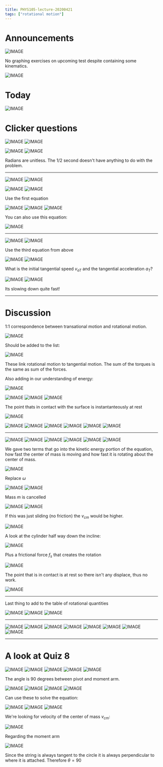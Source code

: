 ```yaml
---
title: PHYS105-lecture-20200421
tags: ["rotational motion"]
---
```


# Announcements

![IMAGE](/notes/9D6CB046C9EB5D1120826620C63E1760.jpg)

No graphing exercises on upcoming test despite containing some kinematics.

![IMAGE](/notes/66AA25718C2D2F09A2A93150BCA39202.jpg)

# Today

![IMAGE](/notes/88BA9B14A697D8C151136ECB2EEDC021.jpg)

# Clicker questions

![IMAGE](/notes/B29AEF502B720F105E2EBA5F0BEA630D.jpg)
![IMAGE](/notes/E73DD78F56152C38A217375545D55EC2.jpg)

![IMAGE](/notes/1E046D6B894FB4951B4B2037A034762D.jpg)
![IMAGE](/notes/3E665A8AC992F1432CC0F71B9EE730C9.jpg)

Radians are unitless. The 1/2 second doesn't have anything to do with the problem.

---

![IMAGE](/notes/DB876670A10703041F1DB9A44046F7A0.jpg)
![IMAGE](/notes/B919BCE59390F062D23CB005D4B1D7E6.jpg)

![IMAGE](/notes/0D4D09AE28910E194DF9FC8A33D2D618.jpg)
![IMAGE](/notes/D94AC66E742B95DC2A718784D3F8B823.jpg)

Use the first equation

![IMAGE](/notes/64B23FE2DD154C9C7202B516E1984022.jpg)
![IMAGE](/notes/12278C6B2709D176799D1FAB2833E211.jpg)
![IMAGE](/notes/04461FF6921950DC7C55D87E975622FF.jpg)

You can also use this equation:

![IMAGE](/notes/2FFEF68F87E21220B22E03E09B417024.jpg)

---

![IMAGE](/notes/B655E3FD99D26CFD53771341F7192757.jpg)
![IMAGE](/notes/B658B792B9A1212D3EF63C3DDC7C46BA.jpg)

Use the third equation from above

![IMAGE](/notes/677600A4CF6A1148C3446AA5988D399C.jpg)
![IMAGE](/notes/5B2E05E392A2F3BE3509133D7CE65FA9.jpg)

What is the initial tangential speed $v_{oT}$ and the tangential acceleration $a_T$?

![IMAGE](/notes/BBFBFE002AA52BD5C17BD1716107C8BA.jpg)
![IMAGE](/notes/D9BB7EFED22F8B15F588D605181F1396.jpg)

Its slowing down quite fast!

---

# Discussion

1:1 correspondence between transational motion and rotational motion.

![IMAGE](/notes/E619EBB47665CD2704AAE89D6318DD35.jpg)

Should be added to the list:

![IMAGE](/notes/83E9D26A4DFED5365D0069F4F63A1936.jpg)

These link rotational motion to tangential motion. The sum of the torques is the same as sum of the forces.

Also adding in our understanding of energy:

![IMAGE](/notes/EDB9549C182966F4531791F76840F6B9.jpg)

![IMAGE](/notes/68E98E174D8571FE4614DDD64D4DCE15.jpg)
![IMAGE](/notes/4227EE6625ED88A9ADA7B1D4D8F5B9AC.jpg)
![IMAGE](/notes/CFF9D92357851377B6DA51B6B2D8C68B.jpg)

The point thats in contact with the surface is instantanteously at rest

![IMAGE](/notes/7A2B9DD7D505690C5AC6625103A27760.jpg)

![IMAGE](/notes/4923B75FDC592FDB58E9D50E8B19688A.jpg)
![IMAGE](/notes/1903E6D27DAF94A9B5367FF71E2704A2.jpg)
![IMAGE](/notes/FC8031BD1DDEBF08D41B7C5363B152AB.jpg)
![IMAGE](/notes/6D1E0E0B9F847561CF6DBC608D040324.jpg)
![IMAGE](/notes/21E6380EFA74F845B4D761B3F151312B.jpg)
![IMAGE](/notes/F67EDF1FC84D037DE5C7D06C31A0EBC0.jpg)

---

![IMAGE](/notes/9EAEDCE0B7E2EF76AB8957009D60FE1F.jpg)
![IMAGE](/notes/31EDF5C347C0BC7B8DC8D1E6F911C106.jpg)
![IMAGE](/notes/11DF5BDB19F69B83AAEFC9D285D26924.jpg)
![IMAGE](/notes/511163A27FCBAA66FFEDA94056C37243.jpg)
![IMAGE](/notes/DDD0985D40EAFE863E7CF0568DF44689.jpg)
![IMAGE](/notes/B838F97A0B447F9B7534AE80346D5218.jpg)

We gave two terms that go into the kinetic energy portion of the equation, how fast the center of mass is moving and how fast it is rotating about the center of mass.

![IMAGE](/notes/6525E13C51FD0AA6C1FD8A69CC57378B.jpg)

Replace $\omega$

![IMAGE](/notes/823B1C5DE45834D61699689CC3EC6D45.jpg)
![IMAGE](/notes/9974239006C9EA8C51CE9F103BA367E2.jpg)

Mass $m$ is cancelled

![IMAGE](/notes/73A277877A64F89CAEF4E3A85D3E3F46.jpg)
![IMAGE](/notes/E068B80DE09F153866B285CC0C75AC52.jpg)

If this was just sliding (no friction) the $v_{cm}$ would be higher.

![IMAGE](/notes/5F53F4F7089CE250F1DAAB7D46EDEE57.jpg)

A look at the cylinder half way down the incline:

![IMAGE](/notes/24ACD8AD21932E7F9976BAA54B277AC4.jpg)

Plus a frictional force $f_s$ that creates the rotation

![IMAGE](/notes/BDC9B13A060D4FD1E3336D9D360370FB.jpg)

The point that is in contact is at rest so there isn't any displace, thus no work.

![IMAGE](/notes/A64E21788664473CD182BE8049BAF89C.jpg)

---

Last thing to add to the table of rotational quantities

![IMAGE](/notes/861D72E85362D5EC40877EB6A037CD8F.jpg)
![IMAGE](/notes/0628B4DCC0532DB225C7866942E62E85.jpg)
![IMAGE](/notes/14A5A4F96CC3500A87E0E787685A0511.jpg)

---

![IMAGE](/notes/DEBF1CE6A1EF80BC7971E840CF9CBE66.jpg)
![IMAGE](/notes/E085A8F91116A0D799C3066EDD1AAA60.jpg)
![IMAGE](/notes/62AD95E254CC29087A836ADD413D6A12.jpg)
![IMAGE](/notes/E77130A01576187351686D75CD86D851.jpg)
![IMAGE](/notes/115EC2634C4E42FFE45CA861A8462243.jpg)
![IMAGE](/notes/C3BAC15B222EAD19B246B0BCCD603243.jpg)
![IMAGE](/notes/D7C53A4CA04D53B27003F15F2C82AC61.jpg)
![IMAGE](/notes/9048D023E93CED50D62CBC666CD4638F.jpg)

---

# A look at Quiz 8

![IMAGE](/notes/F2D48370156D0E6414C227D82818BCBB.jpg)
![IMAGE](/notes/4C711DE86AD79EF64F4DA0F91B22703B.jpg)
![IMAGE](/notes/F9678613D8DDDC7268D756182F8A8C97.jpg)
![IMAGE](/notes/DC0A49FBDBCD35BA9A234E4159D4253A.jpg)
![IMAGE](/notes/FC5D71A69C73D77AD22F2D07E1739A91.jpg)

The angle is 90 degrees between pivot and moment arm.

![IMAGE](/notes/AA3E3A6D1AAD10CAE08CB41978BB6274.jpg)
![IMAGE](/notes/B8F0F76B8B167AC70A8A9BD6F316B575.jpg)
![IMAGE](/notes/67BF36D2333F6C96B9B6EC6D913A9CBA.jpg)
![IMAGE](/notes/63DB54021A9614B356582E2D81592F8E.jpg)

Can use these to solve the equation:

![IMAGE](/notes/8348A0335E3D116617340DB5C65446AD.jpg)
![IMAGE](/notes/C0978F359FB70E4D1F7C29269DD9A398.jpg)
![IMAGE](/notes/D676D1A4970FDDC90C24C44E029B9119.jpg)

We're looking for velocity of the center of mass $v_{cm}$:

![IMAGE](/notes/A1029CA33A2485E7044647A74BB1CE7E.jpg)

Regarding the moment arm

![IMAGE](/notes/854226065B4AD0B336F2BC7FC702512D.jpg)

Since the string is always tangent to the circle it is always perpendicular to where it is attached. Therefore $\theta = 90$

